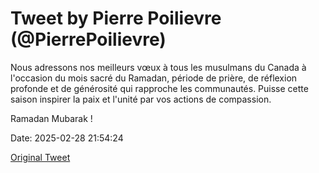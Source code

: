 # Tweet by Pierre Poilievre (@PierrePoilievre)

Nous adressons nos meilleurs vœux à tous les musulmans du Canada à l'occasion du mois sacré du Ramadan, période de prière, de réflexion profonde et de générosité qui rapproche les communautés. Puisse cette saison inspirer la paix et l'unité par vos actions de compassion. 

Ramadan Mubarak !

Date: 2025-02-28 21:54:24

[Original Tweet](https://x.com/PierrePoilievre/status/1895593421517238517)
